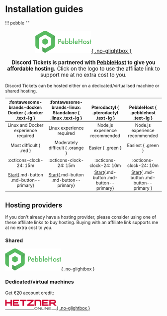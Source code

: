 # Installation guides


!!! pebble ""
	<div class="grid ccc" style="text-align:center;font-size:larger;" markdown>
		<p markdown>[![PebbleHost](../../img/pebblehost.webp){ .no-glightbox }](https://pebble.host/discordtickets)</p>
		<p markdown>
		**Discord Tickets is partnered with [PebbleHost](https://pebble.host/discordtickets) to give you affordable hosting.**
		Click on the logo to use the affiliate link to support me at no extra cost to you.
		</p>
	</div>
	
Discord Tickets can be hosted either on a dedicated/virtualised machine or shared hosting. 

| :fontawesome-brands-docker:<br>Docker { .docker .text-lg } | :fontawesome-brands-linux:<br>Standalone { .linux .text-lg } |           <br>Pterodactyl { .pterodactyl .text-lg }           |            <br>PebbleHost { .pebblehost .text-lg }             |
| :--------------------------------------------------------: | :----------------------------------------------------------: | :-----------------------------------------------------------: | :------------------------------------------------------------: |
|            Linux and Docker experience required            |                  Linux experience required                   |                Node.js experience recommended                 |                 Node.js experience recommended                 |
|                  Most difficult { .red }                   |               Moderately difficult { .orange }               |                       Easier { .green }                       |                       Easiest { .green }                       |
|                  :octicons-clock-24: 15m                   |                   :octicons-clock-24: 15m                    |                    :octicons-clock-24: 10m                    |                    :octicons-clock-24: 10m                     |
|  [Start](docker/index.md){.md-button .md-button--primary}  | [Start](standalone/index.md){.md-button .md-button--primary} | [Start](pterodactyl/index.md){.md-button .md-button--primary} | [Start](pebblehost/index.md){ .md-button .md-button--primary } |

## Hosting providers

If you don't already have a hosting provider, please consider using one of these affiliate links to buy hosting.
Buying with an affiliate link supports me at no extra cost to you.


<div class="grid" markdown>

<div markdown>

### Shared
[![PebbleHost](../../img/pebblehost.webp){ .no-glightbox }](https://pebble.host/discordtickets)

</div>
 

<div markdown>

### Dedicated/virtual machines
Get €20 account credit:

[![Hetzner](../../img/hetzner.png){ .no-glightbox }](https://lnk.earth/hetzner)

</div>

</div>